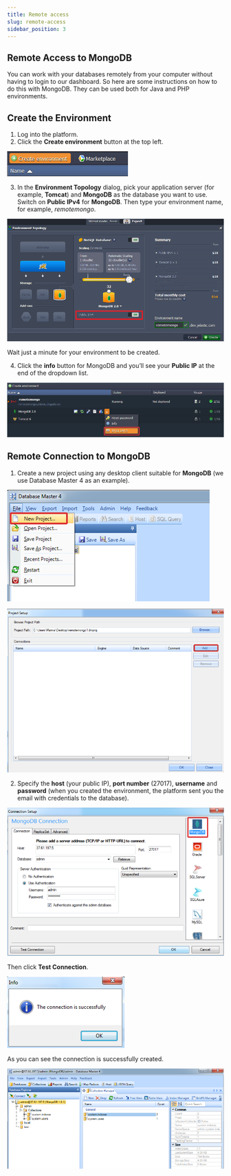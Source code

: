 ```yaml
---
title: Remote access
slug: remote-access
sidebar_position: 3
---
```


## Remote Access to MongoDB
You can work with your databases remotely from your computer without having to login to our dashboard. So here are some instructions on how to do this with MongoDB. They can be used both for Java and PHP environments.

## Create the Environment
1. Log into the platform.
2. Click the **Create environment** button at the top left.

<div style={{
    display:'flex',
    justifyContent: 'center',
    margin: '0 0 1rem 0'
}}>

![Locale Dropdown](./img/RemoteAccess/01-create-environment.png)

</div>

3. In the **Environment Topology** dialog, pick your application server (for example, **Tomcat**) and **MongoDB** as the database you want to use. Switch on **Public IPv4** for **MongoDB**. Then type your environment name, for example, *remotemongo*.

<div style={{
    display:'flex',
    justifyContent: 'center',
    margin: '0 0 1rem 0'
}}>

![Locale Dropdown](./img/RemoteAccess/02-environment-wizard.png)

</div>

Wait just a minute for your environment to be created.

4. Click the **info** button for MongoDB and you’ll see your **Public IP** at the end of the dropdown list.

<div style={{
    display:'flex',
    justifyContent: 'center',
    margin: '0 0 1rem 0'
}}>

![Locale Dropdown](./img/RemoteAccess/03-mongodb-node-public-ip.png)

</div>

## Remote Connection to MongoDB
1. Create a new project using any desktop client suitable for **MongoDB** (we use Database Master 4 as an example).

<div style={{
    display:'flex',
    justifyContent: 'center',
    margin: '0 0 1rem 0'
}}>

![Locale Dropdown](./img/RemoteAccess/04-remote-connection-new-project.png)

</div>

<div style={{
    display:'flex',
    justifyContent: 'center',
    margin: '0 0 1rem 0'
}}>

![Locale Dropdown](./img/RemoteAccess/05-add-remote-connection.png)

</div>

2. Specify the **host** (your public IP), **port number** (27017), **username** and **password** (when you created the environment, the platform sent you the email with credentials to the database).

<div style={{
    display:'flex',
    justifyContent: 'center',
    margin: '0 0 1rem 0'
}}>

![Locale Dropdown](./img/RemoteAccess/06-remote-connection-credentials.png)

</div>

Then click **Test Connection**.

<div style={{
    display:'flex',
    justifyContent: 'center',
    margin: '0 0 1rem 0'
}}>

![Locale Dropdown](./img/RemoteAccess/07-test-remote-connection.png)

</div>

As you can see the connection is successfully created.

<div style={{
    display:'flex',
    justifyContent: 'center',
    margin: '0 0 1rem 0'
}}>

![Locale Dropdown](./img/RemoteAccess/08-remote-connection-created.png)

</div>
